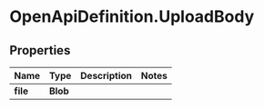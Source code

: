 # OpenApiDefinition.UploadBody

## Properties
Name | Type | Description | Notes
------------ | ------------- | ------------- | -------------
**file** | **Blob** |  | 
